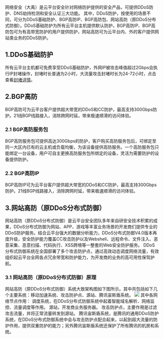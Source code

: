 网络安全（大禹）是云平台安全针对网络防护提供的安全产品，可提供DDoS防护、DNS劫持检测和安全认证三大功能。
其中，DDoS防护，按使用的场景不同，可分为DDoS基础防护、BGP高防IP、BGP高防包、网站高防（原DDoS分布式防御）。DDoS基础防护为所有云平台主机提供默认防护，BGP高防IP、BGP高防包可为有高带宽防护的用户提供防护，网站高防可为云平台内、外的客户提供网站类业务的DDoS防护。
## 1.DDoS基础防护
所有云平台主机都可免费享受DDoS基础防护，外网IP被攻击峰值超过2Gbps会执行IP封堵操作，封堵时长普通为2小时，大流量攻击封堵时长为24-72小时，点击查看[封堵详情](http://tcecqpoc.fsphere.cn/login?s_url=https%3A%2F%2Fconsole.tce.fsphere.c%2Fdayu%2Fbasic%2Flist%2Fbj)。

## 2.BGP高防
BGP高防可为云平台客户提供超大带宽的DDoS和CC防护，最高支持300Gbps防护。21线BGP线路接入，消除跨网时延，带来极速顺滑的访问体验。

### 2.1 BGP高防服务包
BGP高防服务包可提供高达300Gbps的防护，客户购买高防服务包后，可绑定至同一大区内已有的云主机或负载均衡，为该设备提供高防服务。一个高防服务包只能绑定一台设备，用户可自主更换高防服务包所绑定的设备，灵活为需要防护的设备提供防护。

### 2.2 BGP高防IP
BGP高防IP可为云平台客户提供超大带宽的DDoS和CC防护，最高支持300Gbps防护。21线BGP线路接入，消除跨网时延，带来极速顺滑的访问体验。

## 3.网站高防（原DDoS分布式防御）
网站高防（原DDoS分布式防御）是云平台安全团队多年来自研安全技术积累的成果，DDoS分布式防御为网站、APP、游戏等丰富业务场景的开发商们提供专业的DDoS防护服务。结合云平台强大的数据分析能力，DDoS分布式防御V4.0版本再度升级，安全防护能力覆盖CC攻击防护以及Webshell、远程命令、文件注入、恶意采集、恶意扫描、代码执行、XSS跨境等一整套的Web安全防护服务。
DDoS分布式防御系统在全国部署了多个攻击防护点，通过高效动态调度网络流量，有效组织起云平台全网各点冗余带宽和防护能力，为开发商的业务的高可用性保驾护航。

### 3.1 网站高防（原DDoS分布式防御）原理
网站高防（原DDoS分布式防御）系统大致架构图如下图所示。其中共包括如下几个主要系统：移动加速系统、攻击防护点、源站、腾讯宙斯盾系统。
![](http://imgcache.tcecqpoc.fsphere.cn/image/mc.qcloudimg.com/static/img/9296bf3a34bbcd268e22759ce428b5eb/img56c58c1972feb.jpg)
其中各网络节点作用：
调度系统，在DDoS分布式防御系统中起着智能域名解析、网络监控、流量调度等作用。
源站，开发商业务服务器。
攻击防护点，主要作用是过滤攻击流量，并将正常流量转发到源站。
腾讯宙斯盾系统，是腾讯的通用DDoS防护系统，在DDoS分布式防御系统中会与攻击防护点配合起来，以起到超大流量的防护作用，提供双重防护的能力；另外腾讯宙斯盾系统还保护了所有腾讯的机房和系统。